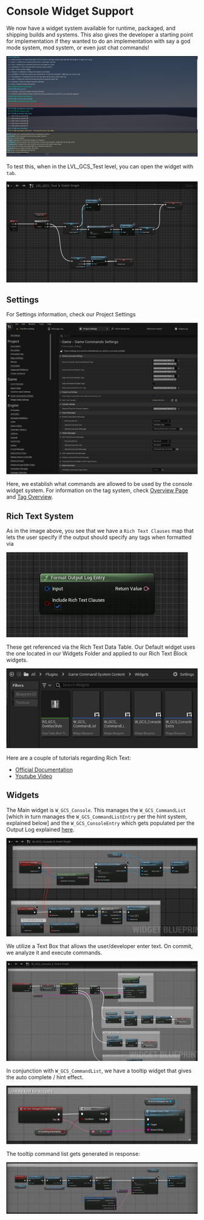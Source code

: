 # Console Widget Support

We now have a widget system available for runtime, packaged, and shipping builds and systems. This also gives the developer a starting point for implementation if they wanted to do an implementation with say a god mode system, mod system, or even just chat commands!  

![](/Resources/Widgets/ConsoleOverview.jpg)  

To test this, when in the LVL_GCS_Test level, you can open the widget with `tab`.  

![](/Resources/Widgets/LevelToggle.jpg)

## Settings


For Settings information, check our Project Settings  

![](/Resources/DeveloperSettings.JPG)  

Here, we establish what commands are allowed to be used by the console widget system. For information on the tag system, check [Overview Page](/CommandsExplained.md#commands-explained) and [Tag Overview](/GeneralOverview.md#command-tags).  

## Rich Text System

As in the image above, you see that we have a ` Rich Text Clauses ` map that lets the user specify if the output should specify any tags when formatted via  

![](/Resources/BlueprintGraph/Graph_FormatOutputLog.jpg)  

These get referenced via the Rich Text Data Table. Our Default widget uses the one located in our Widgets Folder and applied to our Rich Text Block widgets.  

![](/Resources/Widgets/WidgetsFolder.jpg)  

Here are a couple of tutorials regarding Rich Text:  

* [Official Documentation](https://dev.epicgames.com/documentation/en-us/unreal-engine/umg-rich-text-blocks-in-unreal-engine)  
* [Youtube Video](https://www.youtube.com/watch?v=9M4rjznF7Ys)  

## Widgets

The Main widget is `W_GCS_Console`. This manages the `W_GCS_CommandList` [which in turn manages the `W_GCS_CommandListEntry` per the hint system, explained below] and the `W_GCS_ConsoleEntry` which gets populated per the Output Log explained [here](/CommandOutputLog.md).  

![](/Resources/Widgets/Graph_Widget%20OutputLog.jpg)  

We utilize a Text Box that allows the user/developer enter text. On commit, we analyze it and execute commands.  

![](/Resources/Widgets/ChatEntryBoxOverview.jpg)  

In conjunction with `W_GCS_CommandList`, we have a tooltip widget that gives the auto complete / hint effect.  

![](/Resources/Widgets/Graph_UpdateTooltip.jpg)  

The tooltip command list gets generated in response:  

![](/Resources/Widgets/Widgets_CreateTooltips.jpg)  